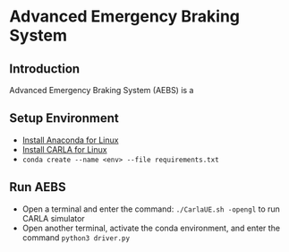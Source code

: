 # Advanced Emergency Braking System 
## Introduction
Advanced Emergency Braking System (AEBS) is a

## Setup Environment
- [Install Anaconda for Linux](https://docs.anaconda.com/anaconda/install/linux/)
- [Install CARLA for Linux](https://carla.readthedocs.io/en/0.9.11/start_quickstart/)
- `conda create --name <env> --file requirements.txt`

## Run AEBS
- Open a terminal and enter the command: `./CarlaUE.sh -opengl` to run CARLA simulator
- Open another terminal, activate the conda environment, and enter the command `python3 driver.py`

